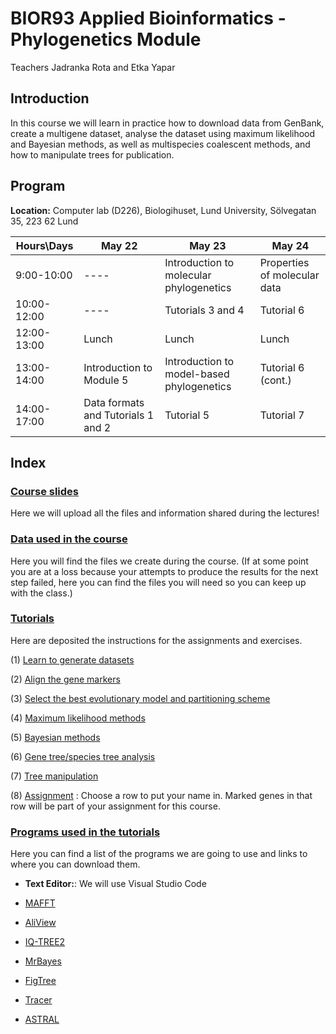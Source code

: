 
# **BIOR93 Applied Bioinformatics - Phylogenetics Module**

Teachers Jadranka Rota and Etka Yapar

## **Introduction**

In this course we will learn in practice how to download data from GenBank, create a multigene dataset, analyse the dataset using maximum likelihood and Bayesian methods, as well as multispecies coalescent methods, and how to manipulate trees for publication.

## **Program**

**Location:** Computer lab (D226), Biologihuset, Lund University, Sölvegatan 35, 223 62 Lund


| Hours\Days  | May 22                   | May 23                                          | May 24                                                    |
|-------------|--------------------------|-------------------------------------------------|-----------------------------------------------------------|
| 9:00-10:00  | ----                     | Introduction to molecular phylogenetics              |  Properties of molecular data |
| 10:00-12:00 | ----                     | Tutorials 3 and 4                               | Tutorial 6                                                |
| 12:00-13:00 | Lunch                    | Lunch                                           | Lunch                                                     |
| 13:00-14:00 | Introduction to Module 5 | Introduction to model-based phylogenetics | Tutorial 6 (cont.)                                        |
| 14:00-17:00 | Data formats and Tutorials 1 and 2        | Tutorial 5                                      | Tutorial 7                                                |

<!--  -->




## **Index**

### [Course slides](./Lectures/)

Here we will upload all the files and information shared during the lectures!


### [Data used in the course](./Data/)

Here you will find the files we create during the course. (If at some point you are at a loss because your attempts to produce the results for the next step failed, here you can find the files you will need so you can keep up with the class.)


### [Tutorials](./Tutorials/)

Here are deposited the instructions for the assignments and exercises.


 (1) [Learn to generate datasets](./Tutorials/DatasetManipulation/)
	
 (2) [Align the gene markers](./Tutorials/Alignments/)
 
 (3) [Select the best evolutionary model and partitioning scheme](./Tutorials/ModelSelection/)
 
 (4) [Maximum likelihood methods](./Tutorials/MaximumLikelihood/) 
 
 (5) [Bayesian methods](./Tutorials/BayesianInference/)
 
 (6) [Gene tree/species tree analysis](./Tutorials/ASTRAL/)
 
 (7) [Tree manipulation](./Tutorials/TreeManipulation/)
 
 (8) [Assignment](https://docs.google.com/spreadsheets/d/1rFkAeei_6dFn8auxJxbzCpq7qABZjHXpByE32seXyQQ/edit?usp=sharing) : Choose a row to put your name in. Marked genes in that row will be part of your assignment for this course.
 


### [Programs used in the tutorials](./Software/)

Here you can find a list of the programs we are going to use and links to where you can download them.
 
 * **Text Editor:**: We will use Visual Studio Code

 * [MAFFT](https://mafft.cbrc.jp/alignment/software/)

 * [AliView](http://www.ormbunkar.se/aliview/downloads/)

 * [IQ-TREE2](http://www.iqtree.org/)
 
 * [MrBayes](http://nbisweden.github.io/MrBayes/)
	
 * [FigTree](http://tree.bio.ed.ac.uk/software/figtree/)

 * [Tracer](https://github.com/beast-dev/tracer/releases/tag/v1.7.1)
 
 * [ASTRAL](https://github.com/smirarab/ASTRAL)

